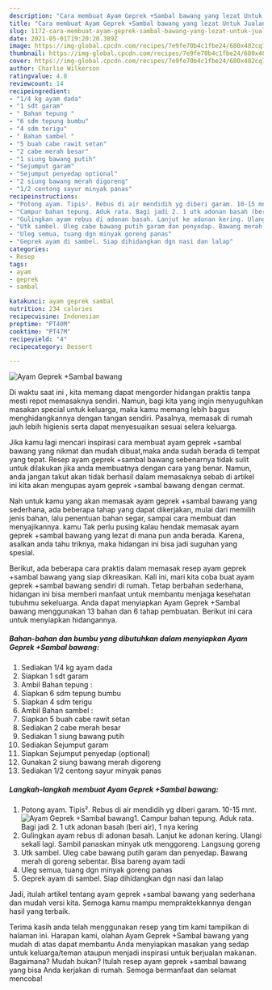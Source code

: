 ```yaml
---
description: "Cara membuat Ayam Geprek +Sambal bawang yang lezat Untuk Jualan"
title: "Cara membuat Ayam Geprek +Sambal bawang yang lezat Untuk Jualan"
slug: 1172-cara-membuat-ayam-geprek-sambal-bawang-yang-lezat-untuk-jualan
date: 2021-05-01T19:20:20.389Z
image: https://img-global.cpcdn.com/recipes/7e9fe70b4c1fbe24/680x482cq70/ayam-geprek-sambal-bawang-foto-resep-utama.jpg
thumbnail: https://img-global.cpcdn.com/recipes/7e9fe70b4c1fbe24/680x482cq70/ayam-geprek-sambal-bawang-foto-resep-utama.jpg
cover: https://img-global.cpcdn.com/recipes/7e9fe70b4c1fbe24/680x482cq70/ayam-geprek-sambal-bawang-foto-resep-utama.jpg
author: Charlie Wilkerson
ratingvalue: 4.8
reviewcount: 14
recipeingredient:
- "1/4 kg ayam dada"
- "1 sdt garam"
- " Bahan tepung "
- "6 sdm tepung bumbu"
- "4 sdm terigu"
- " Bahan sambel "
- "5 buah cabe rawit setan"
- "2 cabe merah besar"
- "1 siung bawang putih"
- "Sejumput garam"
- "Sejumput penyedap optional"
- "2 siung bawang merah digoreng"
- "1/2 centong sayur minyak panas"
recipeinstructions:
- "Potong ayam. Tipis². Rebus di air mendidih yg diberi garam. 10-15 mnt."
- "Campur bahan tepung. Aduk rata. Bagi jadi 2. 1 utk adonan basah (beri air), 1 nya kering"
- "Gulingkan ayam rebus di adonan basah. Lanjut ke adonan kering. Ulangi sekali lagi. Sambil panaskan minyak utk menggoreng. Langsung goreng"
- "Utk sambel. Uleg cabe bawang putih garam dan penyedap. Bawang merah di goreng sebentar. Bisa bareng ayam tadi"
- "Uleg semua, tuang dgn minyak goreng panas"
- "Geprek ayam di sambel. Siap dihidangkan dgn nasi dan lalap"
categories:
- Resep
tags:
- ayam
- geprek
- sambal

katakunci: ayam geprek sambal 
nutrition: 234 calories
recipecuisine: Indonesian
preptime: "PT40M"
cooktime: "PT47M"
recipeyield: "4"
recipecategory: Dessert

---
```



![Ayam Geprek +Sambal bawang](https://img-global.cpcdn.com/recipes/7e9fe70b4c1fbe24/680x482cq70/ayam-geprek-sambal-bawang-foto-resep-utama.jpg)

Di waktu  saat ini , kita memang dapat mengorder hidangan praktis tanpa mesti repot memasaknya sendiri. Namun, bagi kita yang ingin menyuguhkan masakan special untuk keluarga, maka kamu memang lebih bagus menghidangkannya dengan tangan sendiri. Pasalnya, memasak di rumah jauh lebih higienis serta dapat menyesuaikan sesuai selera keluarga.

Jika kamu lagi mencari inspirasi cara membuat ayam geprek +sambal bawang yang nikmat dan mudah dibuat,maka anda sudah berada di tempat yang tepat. Resep ayam geprek +sambal bawang  sebenarnya tidak sulit untuk dilakukan jika anda membuatnya dengan cara yang benar. Namun, anda jangan takut akan tidak berhasil dalam memasaknya 
sebab di artikel ini kita akan mengupas ayam geprek +sambal bawang dengan cermat.  



Nah untuk kamu yang akan memasak ayam geprek +sambal bawang yang sederhana, ada beberapa tahap yang dapat dikerjakan, mulai dari memilih jenis bahan, lalu penentuan bahan segar, sampai cara membuat dan menyajikannya. kamu Tak perlu pusing kalau hendak memasak ayam geprek +sambal bawang yang lezat di mana pun anda berada. Karena, asalkan anda  tahu triknya, maka hidangan ini bisa jadi suguhan yang spesial.

Berikut, ada beberapa cara praktis  dalam memasak resep ayam geprek +sambal bawang yang siap dikreasikan. Kali ini, mari kita coba buat ayam geprek +sambal bawang sendiri di rumah. Tetap berbahan sederhana, hidangan ini bisa memberi manfaat untuk membantu menjaga kesehatan tubuhmu sekeluarga. Anda dapat menyiapkan Ayam Geprek +Sambal bawang menggunakan 13 bahan dan 6 tahap pembuatan. Berikut ini cara untuk menyiapkan hidangannya.

<!--inarticleads1-->

##### Bahan-bahan dan bumbu yang dibutuhkan dalam menyiapkan Ayam Geprek +Sambal bawang:

1. Sediakan 1/4 kg ayam dada
1. Siapkan 1 sdt garam
1. Ambil  Bahan tepung :
1. Siapkan 6 sdm tepung bumbu
1. Siapkan 4 sdm terigu
1. Ambil  Bahan sambel :
1. Siapkan 5 buah cabe rawit setan
1. Sediakan 2 cabe merah besar
1. Sediakan 1 siung bawang putih
1. Sediakan Sejumput garam
1. Siapkan Sejumput penyedap (optional)
1. Gunakan 2 siung bawang merah digoreng
1. Sediakan 1/2 centong sayur minyak panas




<!--inarticleads2-->

##### Langkah-langkah membuat Ayam Geprek +Sambal bawang:

1. Potong ayam. Tipis². Rebus di air mendidih yg diberi garam. 10-15 mnt.
<img src="https://img-global.cpcdn.com/steps/77e68e7db762b5c1/160x128cq70/ayam-geprek-sambal-bawang-langkah-memasak-1-foto.jpg" alt="Ayam Geprek +Sambal bawang">1. Campur bahan tepung. Aduk rata. Bagi jadi 2. 1 utk adonan basah (beri air), 1 nya kering
1. Gulingkan ayam rebus di adonan basah. Lanjut ke adonan kering. Ulangi sekali lagi. Sambil panaskan minyak utk menggoreng. Langsung goreng
1. Utk sambel. Uleg cabe bawang putih garam dan penyedap. Bawang merah di goreng sebentar. Bisa bareng ayam tadi
1. Uleg semua, tuang dgn minyak goreng panas
1. Geprek ayam di sambel. Siap dihidangkan dgn nasi dan lalap




Jadi, itulah artikel tentang  ayam geprek +sambal bawang  yang sederhana dan mudah versi kita. Semoga kamu mampu mempraktekkannya dengan hasil yang terbaik. 

Terima kasih anda telah menggunakan resep yang tim kami tampilkan di halaman ini. Harapan kami, olahan  Ayam Geprek +Sambal bawang yang mudah di atas dapat membantu Anda menyiapkan masakan yang sedap untuk keluarga/teman ataupun menjadi inspirasi untuk berjualan makanan. Bagaimana? Mudah bukan? Itulah resep ayam geprek +sambal bawang yang bisa Anda kerjakan di rumah. Semoga bermanfaat dan selamat mencoba!

